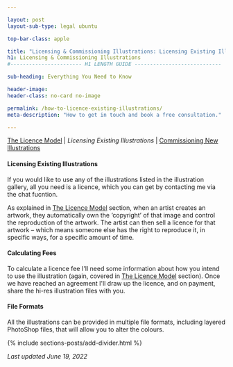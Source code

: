 ```yaml
---

layout: post
layout-sub-type: legal ubuntu

top-bar-class: apple

title: "Licensing & Commissioning Illustrations: Licensing Existing Illustrations"
h1: Licensing & Commissioning Illustrations
#----------------------- H1 LENGTH GUIDE ----------------------------

sub-heading: Everything You Need to Know

header-image:
header-class: no-card no-image

permalink: /how-to-licence-existing-illustrations/
meta-description: "How to get in touch and book a free consultation."

---
```







<div><p class="breadcrumb smallest"><a href="/the-licence-model/">The Licence Model</a> |  <em>Licensing Existing Illustrations</em> | <a href="/how-to-commission-new-illustrations/"> Commissioning New Illustrations</a></p></div>



#### Licensing Existing Illustrations

If you would like to use any of the illustrations listed in the illustration gallery, all you need is a licence, which you can get by contacting me via the chat fucntion.

As explained in <a href="/the-licence-model/">The Licence Model</a> section, when an artist creates an artwork, they automatically own the ‘copyright’ of that image and control the reproduction of the artwork. The artist can then sell a licence for that artwork – which means someone else has the right to reproduce it, in specific ways, for a specific amount of time. 


#### Calculating Fees

To calculate a licence fee I'll need some information about how you intend to use the illustration (again, covered in <a href="/the-licence-model/">The Licence Model</a> section). Once we have reached an agreement I'll draw up the licence, and on payment, share the hi-res illustration files with you.


#### File Formats

All the illustrations can be provided in multiple file formats, including layered PhotoShop files, that will allow you to alter the colours.






<!-- DIVIDER  -->
{% include sections-posts/add-divider.html %}

*Last updated June 19, 2022*
 






